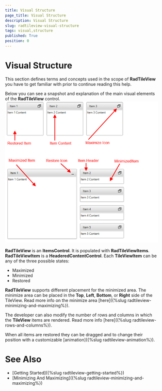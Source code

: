 ```yaml
---
title: Visual Structure
page_title: Visual Structure
description: Visual Structure
slug: radtileview-visual-structure
tags: visual,structure
published: True
position: 0
---
```


# Visual Structure

This section defines terms and concepts used in the scope of __RadTileView__ you have to get familiar with prior to continue reading this help.

Below you can see a snapshot and explanation of the main visual elements of the __RadTileView__ control.
![tileview visuals](images/tileview_visuals.png)

__RadTileView__ is an __ItemsControl__. It is populated with __RadTileViewItems__. __RadTileViewItem__ is a __HeaderedContentControl__. Each __TileViewItem__ can be any of the three possible states:
* Maximized
* Minimized
* Restored

__RadTileView__ supports different placement for the minimized area. The minimize area can be placed in the __Top__, __Left__, __Bottom__, or __Right__ side of the TileView. Read more info on the minimize area [here]({%slug radtileview-minimizing-and-maximizing%}).

The developer can also modify the number of rows and columns in which the __TileView__ items are rendered. Read more info [here]({%slug radtileview-rows-and-columns%}).

When all items are restored they can be dragged and to change their position with a customizable [animation]({%slug radtileview-animation%}).

# See Also
 * [Getting Started]({%slug radtileview-getting-started%})
 * [Minimizing And Maximizing]({%slug radtileview-minimizing-and-maximizing%})